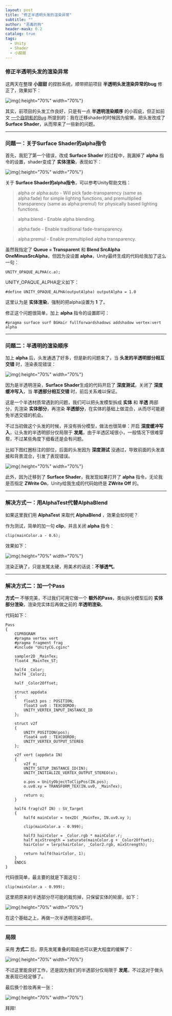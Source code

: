 ```yaml
---
layout: post
title: "修正半透明头发的渲染异常"
subtitle: ""
author: "恶毒的狗"
header-mask: 0.2
catalog: true
tags:
  - Unity
  - Shader
  - 小甜甜
---
```


### 修正半透明头发的渲染异常

这两天在整理 **小甜甜** 的捏脸系统，顺带把前项目 **半透明头发渲染异常的bug** 修正了，效果如下：

![img](/img/fix-hair-transparent/screenshot1.png){:height="70%" width="70%"}

其实，前项目的头发工作良好，只是有一点 **半透明渲染顺序** 的小瑕疵，但正如前文 [一个自阴影的Bug](https://baddogzz.github.io/2019/12/04/Self-Shadow-Bug/) 所提到的：我在迁移shader的时候因为偷懒，把头发改成了 **Surface Shader**，从而带来了一些新的问题。

---

### 问题一：关于Surface Shader的alpha指令

首先，我犯了第一个错误，改成 **Surface Shader** 的过程中，我漏掉了 **alpha** 指令的设置，shader变成了 **实体渲染**，表现如下：

![img](/img/fix-hair-transparent/screenshot2.png){:height="70%" width="70%"}

关于 **Surface Shader的alpha指令**，可以参考Unity帮助文档：

> alpha or alpha:auto - Will pick fade-transparency (same as alpha:fade) for simple lighting functions, and premultiplied transparency (same as alpha:premul) for physically based lighting functions.

> alpha:blend - Enable alpha blending.

> alpha:fade - Enable traditional fade-transparency.

> alpha:premul - Enable premultiplied alpha transparency.

虽然我指定了 **Queue = Transparent** 和 **Blend SrcAlpha OneMinusSrcAlpha**，但因为没设置 **alpha**，Unity最终生成的代码给我加了这么一句：

```
UNITY_OPAQUE_ALPHA(c.a);
```

UNITY_OPAQUE_ALPHA定义如下：

```
#define UNITY_OPAQUE_ALPHA(outputAlpha) outputAlpha = 1.0
```

这里认为是 **实体渲染**，强制的把alpha设置为 **1** 了。


修正这个问题很简单，加上 **alpha** 指令的设置即可：

```
#pragma surface surf BGHair fullforwardshadows addshadow vertex:vert alpha
```

--- 

### 问题二：半透明的渲染顺序

加上 **alpha** 后，头发通透了好多，但是新的问题来了，当 **头发的半透明部分相互交错** 时，渲染表现错误：

![img](/img/fix-hair-transparent/screenshot3.png){:height="70%" width="70%"}

因为是半透明渲染，**Surface Shader**生成的代码开启了 **深度测试**，关闭了 **深度缓冲写入**，当 **半透部分相互交错** 时，前后关系难以保证。

这是一个半透材质常遇到的问题，我们可以把头发模型拆成 **实体** 和 **半透** 两部分，先渲染 **实体部分**，再渲染 **半透部分**，在实体的基础上做混合，从而尽可能避免半透交错的机会。

不过当初做这个头发的时候，并没有拆分模型，做法也很简单：开启 **深度缓冲写入**，让头发的半透明部分仅局限于 **发尾**，由于半透区域很小，一般情况下很难穿帮，不过某些角度下细看还是会有问题。

比如下图红圈标注的部位，后面的头发因为 **深度测试** 没通过，导致前面的头发直接和背景混合，引发了表现错误。

![img](/img/fix-hair-transparent/screenshot4.png){:height="70%" width="70%"}

此外，因为迁移到了 **Surface Shader**，我发现如果打开了 **alpha** 指令，无论我是否指定 **ZWrite On**，Unity给我生成的代码始终是 **ZWrite Off** 的。 

---

### 解决方式一：用AlphaTest代替AlphaBlend

如果这里我们用 **AlphaTest** 来取代 **AlphaBlend** ，效果会如何呢？

作为测试，简单的加一句 **clip**，并且关闭 **alpha** 指令：

```
clip(mainColor.a - 0.6);
```

效果如下：

![img](/img/fix-hair-transparent/screenshot5.png){:height="70%" width="70%"}

渲染正确了，只是发尾太硬，用美术的话说：**不够透气**。

---

### 解决方式二：加一个Pass

**方式一** 不够完美，不过我们可用它做一个 **额外的Pass**，类似拆分模型后的 **实体部分渲染**，渲染完实体后再做之前的 **半透明渲染**。

代码如下：

```
Pass
{
    CGPROGRAM
    #pragma vertex vert
    #pragma fragment frag
    #include "UnityCG.cginc"

    sampler2D _MainTex;
    float4 _MainTex_ST;

    half4 _Color;
    half4 _Color2;

    half _Color2Offset;

    struct appdata            
    {
        float3 pos : POSITION;    
        float3 uv0 : TEXCOORD0;   
        UNITY_VERTEX_INPUT_INSTANCE_ID
    };
 
    struct v2f 
    {
        UNITY_POSITION(pos);
        float4 uv0 : TEXCOORD0;
        UNITY_VERTEX_OUTPUT_STEREO
    };
 
    v2f vert (appdata IN)
    {
        v2f o;
        UNITY_SETUP_INSTANCE_ID(IN);
        UNITY_INITIALIZE_VERTEX_OUTPUT_STEREO(o);

        o.pos = UnityObjectToClipPos(IN.pos);
        o.uv0.xy = TRANSFORM_TEX(IN.uv0, _MainTex);

        return o;
    }
 
    half4 frag(v2f IN) : SV_Target
    {
        half4 mainColor = tex2D( _MainTex, IN.uv0.xy );

        clip(mainColor.a - 0.999);

        half3 hairColor = _Color.rgb * mainColor.r;
        half mixStrength = saturate(mainColor.g + _Color2Offset);
        hairColor = lerp(hairColor, _Color2.rgb, mixStrength);

        return half4(hairColor, 1);
    }
    ENDCG          
}
```

代码很简单，最主要的就是下面这句：

```
clip(mainColor.a - 0.999);
```

这里把原来的半透部分尽可能的裁剪掉，只保留实体的轮廓，如下：

![img](/img/fix-hair-transparent/screenshot6.png){:height="70%" width="70%"}

在这个基础之上，再做一次半透明渲染即可。

---

### 局限

采用 **方式二** 后，原先发尾重叠的瑕疵也可以更大程度的缓解了：

![img](/img/fix-hair-transparent/screenshot7.png){:height="70%" width="70%"}

不过这里能良好工作，还是因为我们的半透部分仅局限于 **发尾**，不过这对于做头发表现已经足够了。

最后换个脸妆再来一张：

![img](/img/fix-hair-transparent/screenshot8.png){:height="70%" width="70%"}

拜拜!



